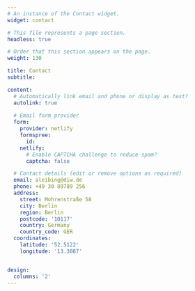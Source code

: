 ```yaml
---
# An instance of the Contact widget.
widget: contact

# This file represents a page section.
headless: true

# Order that this section appears on the page.
weight: 130

title: Contact
subtitle:

content:
  # Automatically link email and phone or display as text?
  autolink: true
  
  # Email form provider
  form:
    provider: netlify
    formspree:
      id:
    netlify:
      # Enable CAPTCHA challenge to reduce spam?
      captcha: false

  # Contact details (edit or remove options as required)
  email: aleibing@diw.de
  phone: +49 30 89789 256
  address:
    street: Mohrenstraße 58
    city: Berlin
    region: Berlin
    postcode: '10117'
    country: Germany
    country_code: GER
  coordinates:
    latitude: '52.5122'
    longitude: '13.3887'


design:
  columns: '2'
---
```

